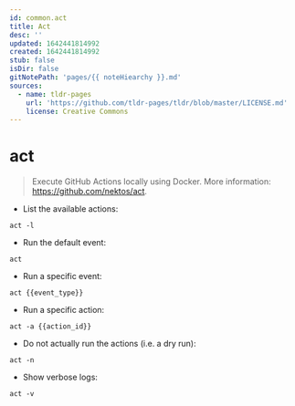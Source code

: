 ```yaml
---
id: common.act
title: Act
desc: ''
updated: 1642441814992
created: 1642441814992
stub: false
isDir: false
gitNotePath: 'pages/{{ noteHiearchy }}.md'
sources:
  - name: tldr-pages
    url: 'https://github.com/tldr-pages/tldr/blob/master/LICENSE.md'
    license: Creative Commons
---
```

# act

> Execute GitHub Actions locally using Docker.
> More information: <https://github.com/nektos/act>.

- List the available actions:

`act -l`

- Run the default event:

`act`

- Run a specific event:

`act {{event_type}}`

- Run a specific action:

`act -a {{action_id}}`

- Do not actually run the actions (i.e. a dry run):

`act -n`

- Show verbose logs:

`act -v`


